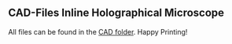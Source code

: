 ## CAD-Files Inline Holographical Microscope 

All files can be found in the [CAD folder](./../../../CAD/APP_INLINE_HOLOGRAM/STL). Happy Printing!